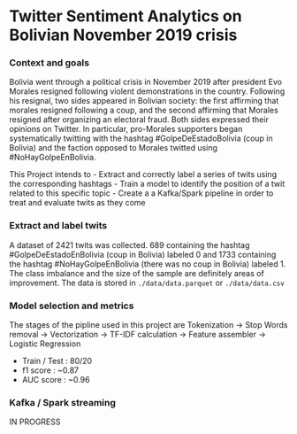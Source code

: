 # Twitter Sentiment Analytics on Bolivian November 2019 crisis

### Context and goals
Bolivia went through a political crisis in November 2019 after president Evo Morales resigned following violent demonstrations in the country.
Following his resignal, two sides appeared in Bolivian society: the first affirming that morales resigned following a coup, and the second affirming
that Morales resigned after organizing an electoral fraud. Both sides expressed their opinions on Twitter. In particular, pro-Morales
supporters began systematically twitting with the hashtag #GolpeDeEstadoBolivia (coup in Bolivia) and the faction opposed to Morales
twitted using #NoHayGolpeEnBolivia.

This Project intends to
    - Extract and correctly label a series of twits using the corresponding hashtags
    - Train a model to identify the position of a twit related to this specific topic
    - Create a a Kafka/Spark pipeline in order to treat and evaluate twits as they come

### Extract and label twits
A dataset of 2421 twits was collected. 689 containing the hashtag #GolpeDeEstadoEnBolivia (coup in Bolivia) labeled 0
and 1733 containing the hashtag #NoHayGolpeEnBolivia (there was no coup in Bolivia) labeled 1. The class imbalance and the 
size of the sample are definitely areas of improvement. The data is stored in `./data/data.parquet` or `./data/data.csv`

### Model selection and metrics 
The stages of the pipline used in this project are Tokenization -> Stop Words removal -> Vectorization -> TF-IDF calculation  -> Feature assembler -> Logistic Regression
- Train / Test : 80/20
- f1 score : ~0.87
- AUC score : ~0.96

### Kafka / Spark streaming

IN PROGRESS



